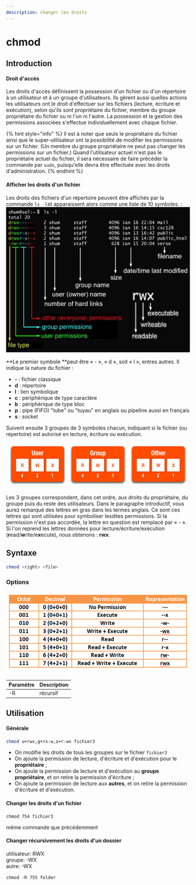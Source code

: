 ```yaml
---
description: changer les droits
---
```


# chmod

## Introduction

#### Droit d'accès

Les droits d'accès définissent la possession d'un fichier ou d'un répertoire à un utilisateur et à un groupe d'utilisateurs. Ils gèrent aussi quelles actions les utilisateurs ont le droit d'effectuer sur les fichiers (lecture, écriture et exécution), selon qu'ils sont propriétaire du fichier, membre du groupe propriétaire du fichier ou ni l'un ni l'autre. La possession et la gestion des permissions associées s'effectue individuellement avec chaque fichier.

{% hint style="info" %}
Il est à noter que seuls le propriétaire du fichier ainsi que le super-utilisateur ont la possibilité de modifier les permissions sur un fichier. (Un membre du groupe propriétaire ne peut pas changer les permissions sur un fichier.) Quand l'utilisateur actuel n'est pas le propriétaire actuel du fichier, il sera nécessaire de faire précéder la commande par `sudo`, puisqu'elle devra être effectuée avec les droits d'administration.
{% endhint %}

#### Afficher les droits d'un fichier

Les droits des fichiers d'un répertoire peuvent être affichés par la commande `ls -l`et apparaissent alors comme une liste de 10 symboles. : ![](../.gitbook/assets/chmod1.png)

\*\*Le premier symbole \*\*peut être « - », « d », soit « l », entres autres. Il indique la nature du fichier :

* **-** : fichier classique
* **d** : répertoire
* **l** : lien symbolique
* **c** : périphérique de type caractère
* **b** : périphérique de type bloc
* **p** : pipe (FIFO) "tube" ou "tuyau" en anglais ou pipeline aussi en français
* **s** : socket

Suivent ensuite 3 groupes de 3 symboles chacun, indiquant si le fichier (ou répertoire) est autorisé en lecture, écriture ou exécution.

![](../.gitbook/assets/chmod2.png)

Les 3 groupes correspondent, dans cet ordre, aux droits du propriétaire, du groupe puis du reste des utilisateurs. Dans le paragraphe introductif, vous aurez remarqué des lettres en gras dans les termes anglais. Ce sont ces lettres qui sont utilisées pour symboliser lesdites permissions. Si la permission n'est pas accordée, la lettre en question est remplacé par « - ». Si l'on reprend les lettres données pour lecture/écriture/exécution (**r**ead/**w**rite/e**x**ecute), nous obtenons : **rwx**.

## Syntaxe

```bash
chmod <right> <file>
```

### Options

![les différentes manières de demander les droits](../.gitbook/assets/image.png)

###

| Paramètre | Description |
| --------- | ----------- |
| -R        | récursif    |

##

## Utilisation

#### Générale

```bash
chmod u+rwx,g+rx-w,o+r-wx fichier3
```

* On modifie les droits de tous les groupes sur le fichier `fichier3`
* On ajoute la permission de lecture, d'écriture et d'exécution pour le **propriétaire** ;
* On ajoute la permission de lecture et d'exécution au **groupe propriétaire**, et on retire la permission d'écriture ;
* On ajoute la permission de lecture aux **autres**, et on retire la permission d'écriture et d'exécution.

#### Changer les droits d'un fichier

```
chmod 754 fichier3
```

même commande que précédemment

#### Changer récursivement les droits d'un dossier

utilisateur: RWX\
groupe: -WX\
autre: -WX

```
chmod -R 755 folder
```
